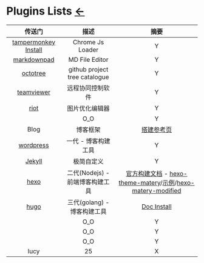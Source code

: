 # Plugins Lists  [←](index.md)

| 传送门 | 描述 | 摘要 |
|:---:|:---:|:---:|
| [tampermonkey Install](https://www.tampermonkey.net/) | Chrome Js Loader | Y |
| [markdownpad](http://markdownpad.com/download.html) | MD File Editor | Y |
| [octotree](https://www.octotree.io/) | github project tree catalogue | Y |
| [teamviewer](https://www.teamviewer.cn/cn/teamviewer-automatic-download/) | 远程协同控制软件 | Y |
| [riot](https://riot-optimizer.com/) | 图片优化编辑器 | Y |
| []() | O_O | Y |
| Blog | 博客框架 | [搭建参考页](https://ambroseren.github.io/test/Library/Blog.html) |
| [wordpress](https://cn.wordpress.org/download/) | 一代 - 博客构建工具 | Y |
| [Jekyll](#) | 极简自定义 | Y |
| [hexo](https://hexo.io/) | 二代(Nodejs) - 前端博客构建工具 | [官方构建文档](https://hexo.io/docs/one-command-deployment.html) - [hexo-theme-matery](https://github.com/blinkfox/hexo-theme-matery)/[示例](https://blinkfox.github.io/)/[hexo-matery-modified](https://github.com/godweiyang/hexo-matery-modified) |
| [hugo](https://github.com/gohugoio/hugo/releases) | 三代(golang) - 博客构建工具  | [Doc Install](https://gohugo.io/getting-started/installing/) |
| []() | O_O | Y |
| []() | O_O | Y |
| []() | O_O | Y |
| lucy | 25 | X |
